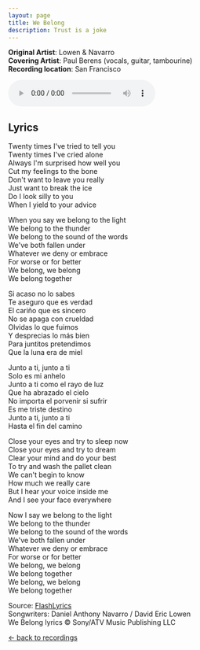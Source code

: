 ```yaml
---
layout: page
title: We Belong
description: Trust is a joke
---
```

**Original Artist**: Lowen & Navarro<br>
**Covering Artist**: Paul Berens (vocals, guitar, tambourine)<br>
**Recording location**: San Francisco

<audio id="player" controls>
  <source src="/assets/songs/we.belong.mp3" type="audio/mp3" />
</audio>

## Lyrics
Twenty times I've tried to tell you<br>
Twenty times I've cried alone<br>
Always I'm surprised how well you<br>
Cut my feelings to the bone<br>
Don't want to leave you really<br>
Just want to break the ice<br>
Do I look silly to you<br>
When I yield to your advice<br>

When you say we belong to the light<br>
We belong to the thunder<br>
We belong to the sound of the words<br>
We've both fallen under<br>
Whatever we deny or embrace<br>
For worse or for better<br>
We belong, we belong<br>
We belong together<br>

Si acaso no lo sabes<br>
Te aseguro que es verdad<br>
El cariño que es sincero<br>
No se apaga con crueldad<br>
Olvidas lo que fuimos<br>
Y desprecias lo más bien<br>
Para juntitos pretendimos<br>
Que la luna era de miel<br>

Junto a ti, junto a ti<br>
Solo es mi anhelo<br>
Junto a ti como el rayo de luz<br>
Que ha abrazado el cielo<br>
No importa el porvenir si sufrir<br>
Es me triste destino<br>
Junto a ti, junto a ti<br>
Hasta el fin del camino<br>

Close your eyes and try to sleep now<br>
Close your eyes and try to dream<br>
Clear your mind and do your best<br>
To try and wash the pallet clean<br>
We can't begin to know<br>
How much we really care<br>
But I hear your voice inside me<br>
And I see your face everywhere<br>

Now I say we belong to the light<br>
We belong to the thunder<br>
We belong to the sound of the words<br>
We've both fallen under<br>
Whatever we deny or embrace<br>
For worse or for better<br>
We belong, we belong<br>
We belong together<br>
We belong, we belong<br>
We belong together

<span class="muted small">Source: </span><a class="muted small" href="https://www.flashlyrics.com/lyrics/lowen-navarro/we-belong-30" target="_blank">FlashLyrics</a><br>
<span class="muted small">Songwriters: Daniel Anthony Navarro / David Eric Lowen</span><br>
<span class="muted small">We Belong lyrics © Sony/ATV Music Publishing LLC</span>

<p><a class="muted small" href="/recordings/">← back to recordings</a>